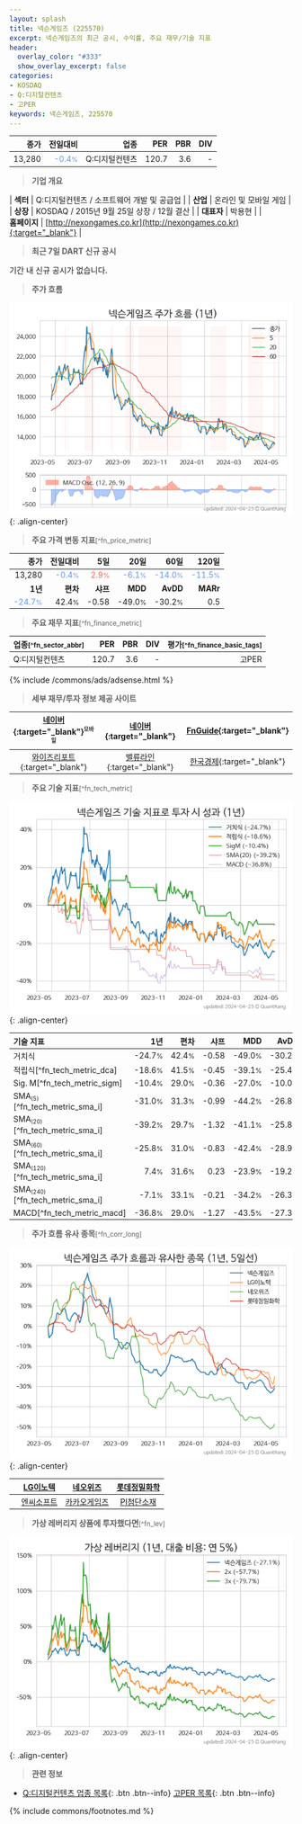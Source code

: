 ```yaml
---
layout: splash
title: 넥슨게임즈 (225570)
excerpt: 넥슨게임즈의 최근 공시, 수익률, 주요 재무/기술 지표
header:
  overlay_color: "#333"
  show_overlay_excerpt: false
categories:
- KOSDAQ
- Q:디지털컨텐츠
- 고PER
keywords: 넥슨게임즈, 225570
---
```


| **종가** | **전일대비** | **업종** | **PER** | **PBR** | **DIV** |
| -------: | -----------: | -------: | ------: | ------: | ------: |
| 13,280 | <span style="color: cornflowerblue">-0.4<small>%</small></span> | Q:디지털컨텐츠 | 120.7 | 3.6 | - |

<!-- more -->


> **기업 개요**<a id="company"></a>

| <span style="white-space:nowrap;">**섹터**</span> | Q:디지털컨텐츠 / 소프트웨어 개발 및 공급업 |
| <span style="white-space:nowrap;">**산업**</span> | 온라인 및 모바일 게임 |
| <span style="white-space:nowrap;">**상장**</span> | KOSDAQ / 2015년 9월 25일 상장 / 12월 결산 |
| <span style="white-space:nowrap;">**대표자**</span> | 박용현 |
| <span style="white-space:nowrap;">**홈페이지**</span> | [http://nexongames.co.kr](http://nexongames.co.kr){:target="_blank"} |


> **최근 7일 DART 신규 공시**<a id="dart"></a>

기간 내 신규 공시가 없습니다.


> **주가 흐름**<a id="price"></a>

![225570](/stock/images/225570.png){: .align-center}


> **주요 가격 변동 지표**<small>[^fn_price_metric]</small>

| **종가** | **전일대비** | **5일** | **20일** | **60일** | **120일** |
| -------: | -----------: | ------: | -------: | -------: | --------: |
| 13,280 | <span style="color: cornflowerblue">-0.4<small>%</small></span> | <span style="color: tomato">2.9<small>%</small></span> | <span style="color: cornflowerblue">-6.1<small>%</small></span> | <span style="color: cornflowerblue">-14.0<small>%</small></span> | <span style="color: cornflowerblue">-11.5<small>%</small></span> |
| **1년** | **편차** | **샤프** | **MDD** | **AvDD** | **MARr** |
| <span style="color: cornflowerblue">-24.7<small>%</small></span> | 42.4<small>%</small> | -0.58 | -49.0<small>%</small> | -30.2<small>%</small> | 0.5 |


> **주요 재무 지표**<small>[^fn_finance_metric]</small>

| **업종**<small>[^fn_sector_abbr]</small> | **PER** | **PBR** | **DIV** | **평가**<small>[^fn_finance_basic_tags]</small> |
| :--------------------------------------- | ------: | ------: | ------: | ----------------------------------------------: |
| Q:디지털컨텐츠 | 120.7 | 3.6 | - | 고PER |



{% include /commons/ads/adsense.html %}

> **세부 재무/투자 정보 제공 사이트**

| [네이버](https://m.stock.naver.com/domestic/stock/225570/finance/summary){:target="_blank"}<sup><small>모바일</small></sup> | [네이버](https://finance.naver.com/item/coinfo.naver?code=225570){:target="_blank"} | [FnGuide](https://comp.fnguide.com/SVO2/ASP/SVD_Invest.asp?gicode=A225570&MenuYn=Y){:target="_blank"} |
| :---: | :---: | :---: |
| [와이즈리포트](https://comp.wisereport.co.kr/company/c1040001.aspx?cmp_cd=225570){:target="_blank"} | [밸류라인](https://www.valueline.co.kr/finance/summary/225570){:target="_blank"} | [한국경제](https://markets.hankyung.com/stock/225570/financial-summary){:target="_blank"} |


> **주요 기술 지표**<small>[^fn_tech_metric]</small>


![225570](/stock/images/225570_tech.png){: .align-center}

| **기술 지표** | **1년** | **편차** | **샤프** | **MDD** | **AvDD** |
| :------------ | ------: | -----------: | -------: | ------: | -------: |
| 거치식 | -24.7<small>%</small> | 42.4<small>%</small> | -0.58 | -49.0<small>%</small> | -30.2<small>%</small> |
| 적립식[^fn_tech_metric_dca] | -18.6<small>%</small> | 41.5<small>%</small> | -0.45 | -39.1<small>%</small> | -25.4<small>%</small> |
| Sig. M[^fn_tech_metric_sigm] | -10.4<small>%</small> | 29.0<small>%</small> | -0.36 | -27.0<small>%</small> | -10.0<small>%</small> |
| SMA<small><sub>(5)</sub></small>[^fn_tech_metric_sma_i] | -31.0<small>%</small> | 31.3<small>%</small> | -0.99 | -44.2<small>%</small> | -26.8<small>%</small> |
| SMA<small><sub>(20)</sub></small>[^fn_tech_metric_sma_i] | -39.2<small>%</small> | 29.7<small>%</small> | -1.32 | -41.1<small>%</small> | -25.8<small>%</small> |
| SMA<small><sub>(60)</sub></small>[^fn_tech_metric_sma_i] | -25.8<small>%</small> | 31.0<small>%</small> | -0.83 | -42.4<small>%</small> | -28.9<small>%</small> |
| SMA<small><sub>(120)</sub></small>[^fn_tech_metric_sma_i] | 7.4<small>%</small> | 31.6<small>%</small> | 0.23 | -23.9<small>%</small> | -19.2<small>%</small> |
| SMA<small><sub>(240)</sub></small>[^fn_tech_metric_sma_i] | -7.1<small>%</small> | 33.1<small>%</small> | -0.21 | -34.2<small>%</small> | -26.3<small>%</small> |
| MACD[^fn_tech_metric_macd] | -36.8<small>%</small> | 29.0<small>%</small> | -1.27 | -43.5<small>%</small> | -27.3<small>%</small> |


> **주가 흐름 유사 종목**<a id="corr"></a><small>[^fn_corr_long]</small>

![225570](/stock/images/225570_corr.png){: .align-center}

|       | [LG이노텍](/011070/) | [네오위즈](/095660/) | [롯데정밀화학](/004000/) |
| :---: | :------------------------------------: | :------------------------------------: | :------------------------------------: |
|       | [엔씨소프트](/036570/) | [카카오게임즈](/293490/) | [PI첨단소재](/178920/) |


> **가상 레버리지 상품에 투자했다면**<a id="2x"></a><small>[^fn_lev]</small>

![225570](/stock/images/225570_2x.png){: .align-center}


> **관련 정보**

- [Q:디지털컨텐츠 업종 목록](/stats/sector/kosdaq_업종_디지털컨텐츠_종목/){: .btn .btn--info} [고PER 목록](/fn/fn_high_per/){: .btn .btn--info}

{% include commons/footnotes.md %}